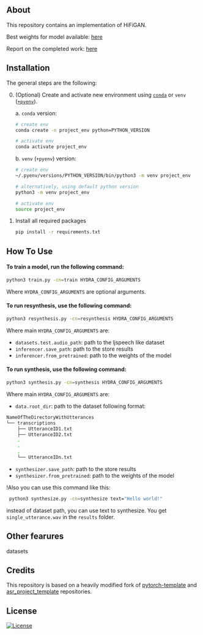 ## About

This repository contains an implementation of HiFiGAN.

Best weights for model available: [here](https://disk.yandex.ru/d/DHq4RWzdd6x7DA)

Report on the completed work: [here](./report/report.md)
## Installation

The general steps are the following:

0. (Optional) Create and activate new environment using [`conda`](https://conda.io/projects/conda/en/latest/user-guide/getting-started.html) or `venv` ([`+pyenv`](https://github.com/pyenv/pyenv)).

   a. `conda` version:

   ```bash
   # create env
   conda create -n project_env python=PYTHON_VERSION

   # activate env
   conda activate project_env
   ```

   b. `venv` (`+pyenv`) version:

   ```bash
   # create env
   ~/.pyenv/versions/PYTHON_VERSION/bin/python3 -m venv project_env

   # alternatively, using default python version
   python3 -m venv project_env

   # activate env
   source project_env
   ```

1. Install all required packages

   ```bash
   pip install -r requirements.txt
   ```


## How To Use

#### To train a model, run the following command:

```bash
python3 train.py -cn=train HYDRA_CONFIG_ARGUMENTS
```

Where `HYDRA_CONFIG_ARGUMENTS` are optional arguments.

#### To run resynthesis, use the following command:

```bash
python3 resynthesis.py -cn=resynthesis HYDRA_CONFIG_ARGUMENTS
```

Where main `HYDRA_CONFIG_ARGUMENTS` are:

- `datasets.test.audio_path`: path to the ljspeech like dataset
- `inferencer.save_path`: path to the store results
- `inferencer.from_pretrained`: path to the weights of the model

#### To run synthesis, use the following command:

```bash
python3 synthesis.py -cn=synthesis HYDRA_CONFIG_ARGUMENTS
```

Where main `HYDRA_CONFIG_ARGUMENTS` are:

- `data.root_dir`: path to the dataset following format:

```bash
NameOfTheDirectoryWithUtterances
└── transcriptions
    ├── UtteranceID1.txt
    ├── UtteranceID2.txt
    .
    .
    .
    └── UtteranceIDn.txt
```

- `synthesizer.save_path`: path to the store results
- `synthesizer.from_pretrained`: path to the weights of the model

!Also you can use this command like this:

```bash
 python3 synthesize.py -cn=synthesize text="Hello world!"
```

instead of dataset path, you can use text to synthesize.
You get `single_utterance.wav` in the `results` folder.

## Other fearures

datasets

## Credits

This repository is based on a heavily modified fork of [pytorch-template](https://github.com/victoresque/pytorch-template) and [asr_project_template](https://github.com/WrathOfGrapes/asr_project_template) repositories.

## License

[![License](https://img.shields.io/badge/license-MIT-blue.svg)](/LICENSE)
